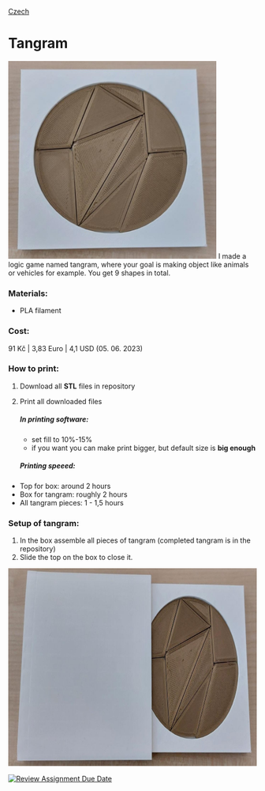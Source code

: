 [Czech](README.cz.md)

# Tangram

<img src=Imgs_mme/Tangram_completed.png height="400">
I made a logic game named tangram, where your goal is making object like animals or vehicles for example. You get 9 shapes in total.

### Materials:
- PLA  filament

### Cost:
91 Kč | 3,83 Euro | 4,1 USD (05. 06. 2023)

### How to print:
1. Download all **STL** files in repository
2. Print all downloaded files
	##### In printing software:
 	 - set fill to 10%-15%
 	 - if you want you can make print bigger, but default size is **big enough**

	##### Printing speeed:
  - Top for box: around 2 hours
  - Box for tangram: roughly 2 hours
  - All tangram pieces: 1 - 1,5 hours

### Setup of tangram:

1. In the box assemble all pieces of tangram (completed tangram is in  the repository)
2. Slide the top on the box to close it.

<img src=Imgs_mme/Tangram_in_box_with_top.png height="400">











[![Review Assignment Due Date](https://classroom.github.com/assets/deadline-readme-button-24ddc0f5d75046c5622901739e7c5dd533143b0c8e959d652212380cedb1ea36.svg)](https://classroom.github.com/a/V-0A61vX)

